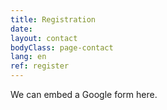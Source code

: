 ```yaml
---
title: Registration
date:
layout: contact
bodyClass: page-contact
lang: en
ref: register
---
```

We can embed a Google form here.
